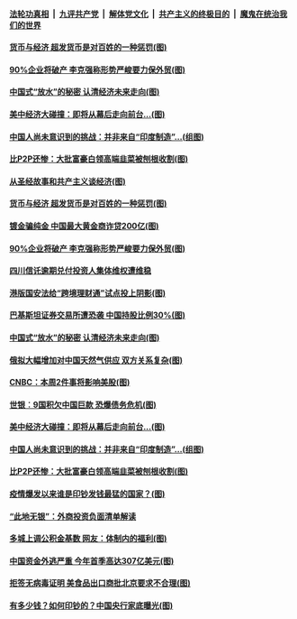 ####  [法轮功真相](../../../../basic/blob/master/README.md?t=06301902) &nbsp;|&nbsp; [九评共产党](../../../../9ping.md/blob/master/README.md?t=06301902) &nbsp;|&nbsp; [解体党文化](../../../../jtdwh.md/blob/master/README.md?t=06301902)  &nbsp;|&nbsp; [共产主义的终极目的](../../../../gczydzjmd.md/blob/master/README.md?t=06301902) &nbsp;|&nbsp; [魔鬼在统治我们的世界](../../../../mgztzwmdsj.md/blob/master/README.md?t=06301902) 

#### [货币与经济 超发货币是对百姓的一种惩罚(图)](../pages/p5/938130.md?t=06301902) 

#### [90%企业将破产 李克强称形势严峻要力保外贸(图)](../pages/p5/938142.md?t=06301902) 

#### [中国式“放水”的秘密 认清经济未来走向(图)](../pages/p5/938113.md?t=06301902) 

#### [美中经济大碰撞：即将从幕后走向前台…(图)](../pages/p5/938024.md?t=06301902) 

#### [中国人尚未意识到的挑战：并非来自“印度制造”…(组图)](../pages/p5/938013.md?t=06301902) 

#### [比P2P还惨：大批富豪白领高端韭菜被刨根收割(图)](../pages/p5/938055.md?t=06301902) 

#### [从圣经故事和共产主义谈经济(图)](../pages/p5/938133.md?t=06301902) 

#### [货币与经济 超发货币是对百姓的一种惩罚(图)](../pages/p5/938130.md?t=06301902) 

#### [镀金骗纯金 中国最大黄金商诈贷200亿(图)](../pages/p5/938160.md?t=06301902) 

#### [90%企业将破产 李克强称形势严峻要力保外贸(图)](../pages/p5/938142.md?t=06301902) 

#### [四川信讬逾期兑付投资人集体维权遭维稳](../pages/p5/938159.md?t=06301902) 

#### [港版国安法给“跨境理财通”试点投上阴影(图)](../pages/p5/938156.md?t=06301902) 

#### [巴基斯坦证券交易所遭恐袭 中国持股比例30%(图)](../pages/p5/938118.md?t=06301902) 

#### [中国式“放水”的秘密 认清经济未来走向(图)](../pages/p5/938113.md?t=06301902) 

#### [俄拟大幅增加对中国天然气供应 双方关系复杂(图)](../pages/p5/938110.md?t=06301902) 

#### [CNBC：本周2件事将影响美股(图)](../pages/p5/938078.md?t=06301902) 

#### [世银︰9国积欠中国巨款 恐爆债务危机(图)](../pages/p5/938074.md?t=06301902) 

#### [美中经济大碰撞：即将从幕后走向前台…(图)](../pages/p5/938024.md?t=06301902) 

#### [中国人尚未意识到的挑战：并非来自“印度制造”…(组图)](../pages/p5/938013.md?t=06301902) 

#### [比P2P还惨：大批富豪白领高端韭菜被刨根收割(图)](../pages/p5/938055.md?t=06301902) 

#### [疫情爆发以来谁是印钞发钱最猛的国家？(图)](../pages/p5/938038.md?t=06301902) 

#### [“此地无银”：外商投资负面清单解读](../pages/p5/938011.md?t=06301902) 

#### [多城上调公积金基数 网友：体制内的福利(图)](../pages/p5/937999.md?t=06301902) 

#### [中国资金外逃严重 今年首季高达307亿美元(图)](../pages/p5/937945.md?t=06301902) 

#### [拒签无病毒证明 美食品出口商批北京要求不合理(图)](../pages/p5/937941.md?t=06301902) 

#### [有多少钱？如何印钞的？中国央行家底曝光(图)](../pages/p5/937885.md?t=06301902) 

